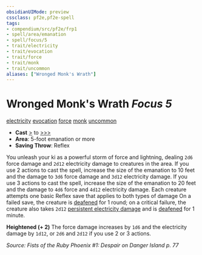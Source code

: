 ```yaml
---
obsidianUIMode: preview
cssclass: pf2e,pf2e-spell
tags:
- compendium/src/pf2e/frp1
- spell/area/emanation
- spell/focus/5
- trait/electricity
- trait/evocation
- trait/force
- trait/monk
- trait/uncommon
aliases: ["Wronged Monk's Wrath"]
---
```

# Wronged Monk's Wrath *Focus 5*   
[electricity](rules/traits/electricity.md "Electricity Energy & Element Trait")  [evocation](rules/traits/evocation.md "Evocation School Trait")  [force](rules/traits/force.md "Force Energy & Element Trait")  [monk](rules/traits/monk.md "Monk Class Trait")  [uncommon](rules/traits/uncommon.md "Uncommon Rarity Trait")  

- **Cast** [>](rules/core-rulebook/chapter-9-playing-the-game.md#Actions "Single Action") to [>>>](rules/core-rulebook/chapter-9-playing-the-game.md#Actions "Three-Action") 
- **Area**: 5-foot emanation or more
- **Saving Throw**: Reflex

You unleash your ki as a powerful storm of force and lightning, dealing `2d6` force damage and `2d12` electricity damage to creatures in the area. If you use 2 actions to cast the spell, increase the size of the emanation to 10 feet and the damage to `3d6` force damage and `3d12` electricity damage. If you use 3 actions to cast the spell, increase the size of the emanation to 20 feet and the damage to `4d6` force and `4d12` electricity damage. Each creature attempts one basic Reflex save that applies to both types of damage On a failed save, the creature is [deafened](rules/conditions.md#Deafened) for 1 round; on a critical failure, the creature also takes `2d12` [persistent electricity damage](rules/conditions.md#Persistent%20Damage) and is [deafened](rules/conditions.md#Deafened) for 1 minute.

**Heightened (+ 2)** The force damage increases by `1d6` and the electricity damage by `1d12`, or `2d6` and `2d12` if you use 2 or 3 actions.

*Source: Fists of the Ruby Phoenix #1: Despair on Danger Island p. 77*